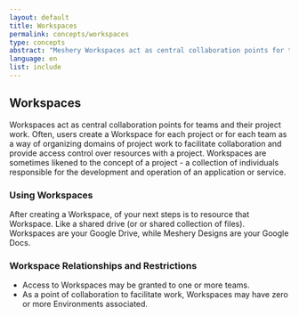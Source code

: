 ```yaml
---
layout: default
title: Workspaces
permalink: concepts/workspaces
type: concepts
abstract: "Meshery Workspaces act as central collaboration points for teams and their project work."
language: en
list: include
---
```


## Workspaces

Workspaces act as central collaboration points for teams and their project work. Often, users create a Workspace for each project or for each team as a way of organizing domains of project work to facilitate collaboration and provide access control over resources with a project. Workspaces are sometimes likened to the concept of a project - a collection of individuals responsible for the development and operation of an application or service.

### Using Workspaces
After creating a Workspace, of your next steps is to resource that Workspace. Like a shared drive (or or shared collection of files). Workspaces are your Google Drive, while Meshery Designs are your Google Docs.


### Workspace Relationships and Restrictions
- Access to Workspaces may be granted to one or more teams.
- As a point of collaboration to facilitate work, Workspaces may have zero or more Environments associated.